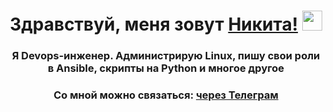 <!-- ### Здравствуй, меня зовут Никита! 👋 -->
<h1 align="center">Здравствуй, меня зовут <a href="https://github.com/sonikk666" target="_blank">Никита!</a>
<img src="https://github.com/blackcater/blackcater/raw/main/images/Hi.gif" height="32"/></h1>
<h3 align="center">Я Devops-инженер. Администрирую Linux, пишу свои роли в Ansible, скрипты на Python и многое другое</h3>
<h3 align="center">Со мной можно связаться:
  <a href="https://t.me/Nikita_im">через Телеграм</a>
</h3>

<!--
**sonikk666/sonikk666** is a ✨ _special_ ✨ repository because its `README.md` (this file) appears on your GitHub profile.

Here are some ideas to get you started:

- 🔭 I’m currently working on ...
- 🌱 I’m currently learning ...
- 👯 I’m looking to collaborate on ...
- 🤔 I’m looking for help with ...
- 💬 Ask me about ...
- 📫 How to reach me: ...
- 😄 Pronouns: ...
- ⚡ Fun fact: ...
-->
